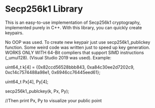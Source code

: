 # Secp256k1 Library
This is an easy-to-use implementation of Secp256k1 cryptography, 
implemented purely in C++. With this library, you can quickly create keypairs.

No OOP was used. To create new keypair just use secp256k1_publickey function.
Some weird code was written just to speed up key generation.
WORKS ONLY WITH 64-Bit compliers that support SIMD instructions (_umul128). (Visual Studio 2019 was used).
Example:

uint64_t k[4] = {0x82ccd56528bbb843, 0xa84c30ee2d7202c9, 0xc14c7574488a98e1, 0x6946cc76445eed61};

uint64_t Px[4], Py[4];

secp256k1_publckey(k, Px, Py);

//Then print Px, Py to visualize your public point


